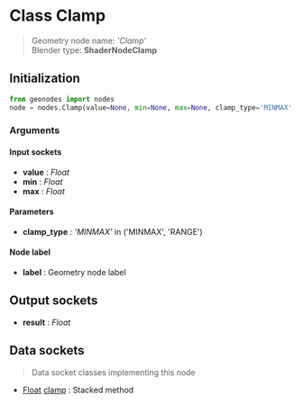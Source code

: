 
# Class Clamp

> Geometry node name: _'Clamp'_<br>Blender type:  **ShaderNodeClamp**

## Initialization


```python
from geonodes import nodes
node = nodes.Clamp(value=None, min=None, max=None, clamp_type='MINMAX', label=None)
```


### Arguments


#### Input sockets



- **value** : _Float_
- **min** : _Float_
- **max** : _Float_



#### Parameters



- **clamp_type** : _'MINMAX'_ in ('MINMAX', 'RANGE')



#### Node label



- **label** : Geometry node label



## Output sockets



- **result** : _Float_



## Data sockets

> Data socket classes implementing this node


- [Float](./sockets/Float.md) [clamp](./sockets/Float.md#clamp) : Stacked method


